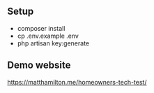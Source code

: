 ## Setup

* composer install
* cp .env.example .env
* php artisan key:generate

## Demo website
https://matthamilton.me/homeowners-tech-test/